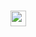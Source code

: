 <h1 align='center'>
<img src="https://media.giphy.com/media/hvRJCLFzcasrR4ia7z/giphy.gif" width="25px">
</h1>
  
